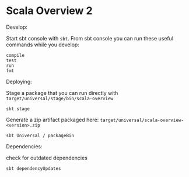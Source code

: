 Scala Overview 2
=================

Develop:

Start sbt console with `sbt`.
From sbt console you can run these useful commands while you develop:

    compile
    test
    run
    fmt

Deploying:

Stage a package that you can run
directly with `target/universal/stage/bin/scala-overview`

    sbt stage

Generate a zip artifact
packaged here: `target/universal/scala-overview-<version>.zip`

    sbt Universal / packageBin

Dependencies:

check for outdated dependencies

    sbt dependencyUpdates
